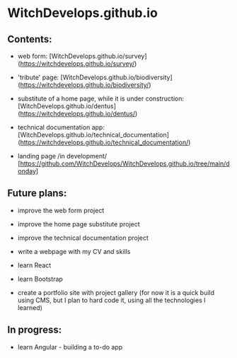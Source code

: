 # WitchDevelops.github.io

## Contents:

* web form: [WitchDevelops.github.io/survey] (https://witchdevelops.github.io/survey/)

* 'tribute' page: [WitchDevelops.github.io/biodiversity] (https://witchdevelops.github.io/biodiversity/)

* substitute of a home page, while it is under construction: [WitchDevelops.github.io/dentus] (https://witchdevelops.github.io/dentus/)

* technical documentation app: [WitchDevelops.github.io/technical_documentation] (https://witchdevelops.github.io/technical_documentation/)

* landing page /in development/ [https://github.com/WitchDevelops/WitchDevelops.github.io/tree/main/donday]

## Future plans:

* improve the web form project

* improve the home page substitute project

* improve the technical documentation project

* write a webpage with my CV and skills

* learn React

* learn Bootstrap

* create a portfolio site with project gallery (for now it is a quick build using CMS, but I plan to hard code it, using all the technologies I learned)

## In progress:

* learn Angular - building a to-do app
